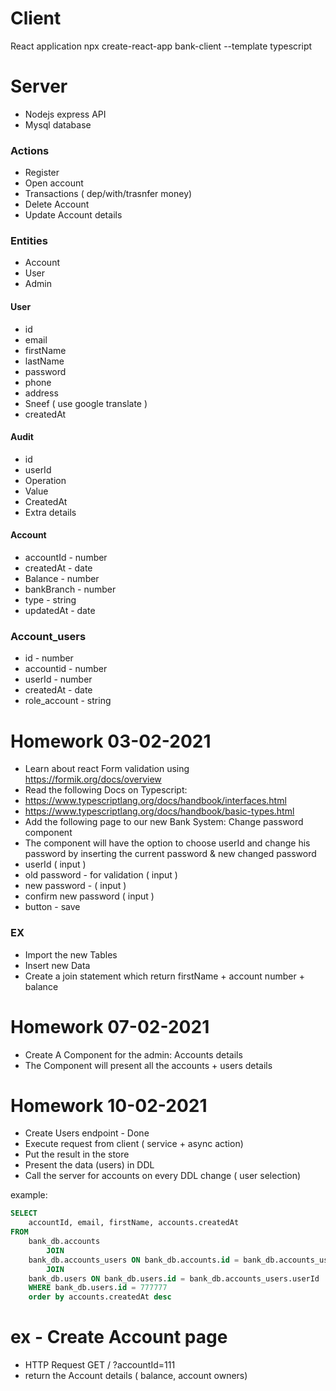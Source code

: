 # Client
React application
npx create-react-app bank-client --template typescript


# Server
- Nodejs express API
- Mysql database

### Actions
- Register
- Open account
- Transactions ( dep/with/trasnfer money)
- Delete Account
- Update Account details


### Entities 
- Account
- User
- Admin 

#### User
- id 
- email
- firstName
- lastName
- password
- phone
- address
- Sneef ( use google translate )
- createdAt

#### Audit 
- id
- userId
- Operation  
- Value
- CreatedAt
- Extra details


#### Account
- accountId - number
- createdAt - date
- Balance - number
- bankBranch - number 
- type - string
- updatedAt - date

### Account_users
- id - number
- accountid - number 
- userId - number 
- createdAt - date
- role_account - string


# Homework 03-02-2021
- Learn about react Form validation using https://formik.org/docs/overview
- Read the following Docs on Typescript:
 - https://www.typescriptlang.org/docs/handbook/interfaces.html
 - https://www.typescriptlang.org/docs/handbook/basic-types.html
- Add the following page to our new Bank System: Change password component
- The component will have the option to choose userId and change his password by inserting the current password & new changed password
- userId ( input )
- old password - for validation ( input )
- new password - ( input )
- confirm new password ( input )
- button - save



### EX 
- Import the new Tables
- Insert new Data
- Create a join statement which return firstName + account number + balance 


# Homework 07-02-2021
- Create A Component for the admin: Accounts details
- The Component will present all the accounts + users details 


# Homework 10-02-2021
- Create Users endpoint - Done
- Execute request from client ( service + async action)
- Put the result in the store
- Present the data (users) in DDL
- Call the server for accounts on every DDL change ( user selection)

example:
```sql
SELECT 
    accountId, email, firstName, accounts.createdAt
FROM
    bank_db.accounts
        JOIN
    bank_db.accounts_users ON bank_db.accounts.id = bank_db.accounts_users.accountId
        JOIN
    bank_db.users ON bank_db.users.id = bank_db.accounts_users.userId 
    WHERE bank_db.users.id = 777777
    order by accounts.createdAt desc


```


# ex - Create Account page
- HTTP Request GET / ?accountId=111
- return the Account details ( balance, account owners)
